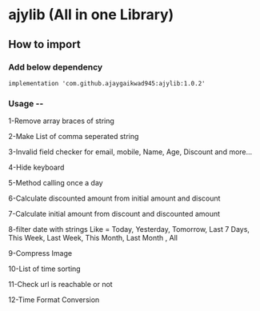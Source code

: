 # ajylib (All in one Library)

## How to import 

### Add below dependency

``` implementation 'com.github.ajaygaikwad945:ajylib:1.0.2' ```



### Usage --
1-Remove array braces of string

2-Make List of comma seperated string

3-Invalid field checker for email, mobile, Name, Age, Discount and more...

4-Hide keyboard

5-Method calling once a day

6-Calculate discounted amount from initial amount and discount

7-Calculate initial amount from discount and discounted amount

8-filter date with strings Like = Today, Yesterday, Tomorrow, Last 7 Days, This Week, Last Week, This Month, Last Month , All

9-Compress Image

10-List of time sorting

11-Check url is reachable or not

12-Time Format Conversion
